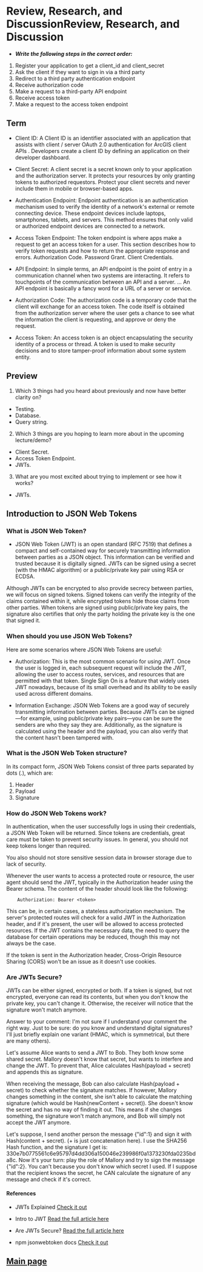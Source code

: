 # Review, Research, and DiscussionReview, Research, and Discussion

- ***Write the following steps in the correct order:***

1. Register your application to get a client_id and client_secret
2. Ask the client if they want to sign in via a third party
3. Redirect to a third party authentication endpoint
4. Receive authorization code
5. Make a request to a third-party API endpoint
6. Receive access token
7. Make a request to the access token endpoint

## Term

- Client ID: A Client ID is an identifier associated with an application that assists with client / server OAuth 2.0 authentication for ArcGIS client APIs . Developers create a client ID by defining an application on their developer dashboard.

- Client Secret: A client secret is a secret known only to your application and the authorization server. It protects your resources by only granting tokens to authorized requestors. Protect your client secrets and never include them in mobile or browser-based apps.

- Authentication Endpoint: Endpoint authentication is an authentication mechanism used to verify the identity of a network's external or remote connecting device. These endpoint devices include laptops, smartphones, tablets, and servers. This method ensures that only valid or authorized endpoint devices are connected to a network.

- Access Token Endpoint: The token endpoint is where apps make a request to get an access token for a user. This section describes how to verify token requests and how to return the appropriate response and errors. Authorization Code. Password Grant. Client Credentials.

- API Endpoint: In simple terms, an API endpoint is the point of entry in a communication channel when two systems are interacting. It refers to touchpoints of the communication between an API and a server. ... An API endpoint is basically a fancy word for a URL of a server or service.

- Authorization Code: The authorization code is a temporary code that the client will exchange for an access token. The code itself is obtained from the authorization server where the user gets a chance to see what the information the client is requesting, and approve or deny the request.

- Access Token: An access token is an object encapsulating the security identity of a process or thread. A token is used to make security decisions and to store tamper-proof information about some system entity.

## Preview

1. Which 3 things had you heard about previously and now have better clarity on?

- Testing.
- Database.
- Query string.

2. Which 3 things are you hoping to learn more about in the upcoming lecture/demo?

- Client Secret.
- Access Token Endpoint.
- JWTs.

3. What are you most excited about trying to implement or see how it works?

- JWTs.

## Introduction to JSON Web Tokens

### What is JSON Web Token?

- JSON Web Token (JWT) is an open standard (RFC 7519) that defines a compact and self-contained way for securely transmitting information between parties as a JSON object. This information can be verified and trusted because it is digitally signed. JWTs can be signed using a secret (with the HMAC algorithm) or a public/private key pair using RSA or ECDSA.

Although JWTs can be encrypted to also provide secrecy between parties, we will focus on signed tokens. Signed tokens can verify the integrity of the claims contained within it, while encrypted tokens hide those claims from other parties. When tokens are signed using public/private key pairs, the signature also certifies that only the party holding the private key is the one that signed it.

### When should you use JSON Web Tokens?

Here are some scenarios where JSON Web Tokens are useful:

- Authorization: This is the most common scenario for using JWT. Once the user is logged in, each subsequent request will include the JWT, allowing the user to access routes, services, and resources that are permitted with that token. Single Sign On is a feature that widely uses JWT nowadays, because of its small overhead and its ability to be easily used across different domains.

- Information Exchange: JSON Web Tokens are a good way of securely transmitting information between parties. Because JWTs can be signed—for example, using public/private key pairs—you can be sure the senders are who they say they are. Additionally, as the signature is calculated using the header and the payload, you can also verify that the content hasn't been tampered with.

### What is the JSON Web Token structure?

In its compact form, JSON Web Tokens consist of three parts separated by dots (.), which are:

1. Header
2. Payload
3. Signature

### How do JSON Web Tokens work?

In authentication, when the user successfully logs in using their credentials, a JSON Web Token will be returned. Since tokens are credentials, great care must be taken to prevent security issues. In general, you should not keep tokens longer than required.

You also should not store sensitive session data in browser storage due to lack of security.

Whenever the user wants to access a protected route or resource, the user agent should send the JWT, typically in the Authorization header using the Bearer schema. The content of the header should look like the following:

        Authorization: Bearer <token>

This can be, in certain cases, a stateless authorization mechanism. The server's protected routes will check for a valid JWT in the Authorization header, and if it's present, the user will be allowed to access protected resources. If the JWT contains the necessary data, the need to query the database for certain operations may be reduced, though this may not always be the case.

If the token is sent in the Authorization header, Cross-Origin Resource Sharing (CORS) won't be an issue as it doesn't use cookies.

### Are JWTs Secure?

JWTs can be either signed, encrypted or both. If a token is signed, but not encrypted, everyone can read its contents, but when you don't know the private key, you can't change it. Otherwise, the receiver will notice that the signature won't match anymore.

Answer to your comment: I'm not sure if I understand your comment the right way. Just to be sure: do you know and understand digital signatures? I'll just briefly explain one variant (HMAC, which is symmetrical, but there are many others).

Let's assume Alice wants to send a JWT to Bob. They both know some shared secret. Mallory doesn't know that secret, but wants to interfere and change the JWT. To prevent that, Alice calculates Hash(payload + secret) and appends this as signature.

When receiving the message, Bob can also calculate Hash(payload + secret) to check whether the signature matches. If however, Mallory changes something in the content, she isn't able to calculate the matching signature (which would be Hash(newContent + secret)). She doesn't know the secret and has no way of finding it out. This means if she changes something, the signature won't match anymore, and Bob will simply not accept the JWT anymore.

Let's suppose, I send another person the message {"id":1} and sign it with Hash(content + secret). (+ is just concatenation here). I use the SHA256 Hash function, and the signature I get is: 330e7b0775561c6e95797d4dd306a150046e239986f0a1373230fda0235bda8c. Now it's your turn: play the role of Mallory and try to sign the message {"id":2}. You can't because you don't know which secret I used. If I suppose that the recipient knows the secret, he CAN calculate the signature of any message and check if it's correct.

#### References

- JWTs Explained [Check it out](https://www.youtube.com/watch?v=926mknSW9Lo)

- Intro to JWT [Read the full article here](https://jwt.io/introduction/)

- Are JWTs Secure? [Read the full article here](https://stackoverflow.com/questions/27301557/if-you-can-decode-jwt-how-are-they-secure)

- npm jsonwebtoken docs [Check it out](https://www.npmjs.com/package/jsonwebtoken)

## [Main page](https://amjadmesmar.github.io/reading-notes/)
